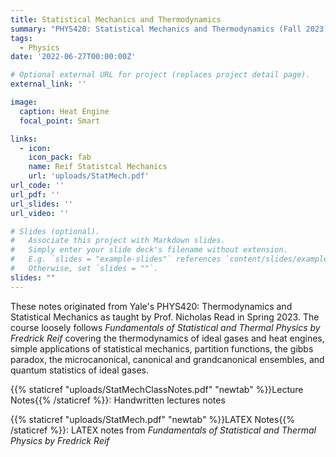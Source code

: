 ```yaml
---
title: Statistical Mechanics and Thermodynamics
summary: "PHYS420: Statistical Mechanics and Thermodynamics (Fall 2023)"
tags:
  - Physics
date: '2022-06-27T00:00:00Z'

# Optional external URL for project (replaces project detail page).
external_link: ''

image:
  caption: Heat Engine
  focal_point: Smart

links:
  - icon: 
    icon_pack: fab
    name: Reif Statistcal Mechanics
    url: 'uploads/StatMech.pdf'
url_code: ''
url_pdf: ''
url_slides: ''
url_video: ''

# Slides (optional).
#   Associate this project with Markdown slides.
#   Simply enter your slide deck's filename without extension.
#   E.g. `slides = "example-slides"` references `content/slides/example-slides.md`.
#   Otherwise, set `slides = ""`.
slides: ""
---
```


These notes originated from Yale's PHYS420: Thermodynamics and Statistical Mechanics as taught by Prof. Nicholas Read in Spring 2023. The course loosely follows *Fundamentals of Statistical and Thermal Physics by Fredrick  Reif* covering the thermodynamics of ideal gases and heat engines, simple applications of statistical mechanics, partition functions, the gibbs paradox, the microcanonical, canonical and grandcanonical ensembles, and quantum statistics of ideal gases.

{{% staticref "uploads/StatMechClassNotes.pdf" "newtab" %}}Lecture Notes{{% /staticref %}}: Handwritten  lectures notes 

{{% staticref "uploads/StatMech.pdf" "newtab" %}}LATEX Notes{{% /staticref %}}: LATEX notes from *Fundamentals of Statistical and Thermal Physics by Fredrick  Reif*




